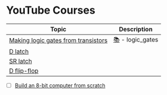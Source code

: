 # YouTube Courses

| Topic | Description |
|-|-|
| [Making logic gates from transistors](https://www.youtube.com/watch?v=sTu3LwpF6XI) | [:books:](1.logic_gates) - logic_gates |
| [D latch](https://www.youtube.com/watch?v=peCh_859q7Q) | |
| [SR latch](https://www.youtube.com/watch?v=KM0DdEaY5sY) | | 
| [D flip-flop](https://www.youtube.com/watch?v=YW-_GkUguMM) | |


- [ ] [Build an 8-bit computer from scratch](https://eater.net/8bit)

